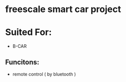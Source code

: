 # freescale smart car project

# Suited For:
* B-CAR

## Funcitons:
* remote control ( by bluetooth )
